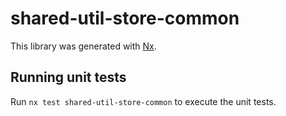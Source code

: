 # shared-util-store-common

This library was generated with [Nx](https://nx.dev).

## Running unit tests

Run `nx test shared-util-store-common` to execute the unit tests.
